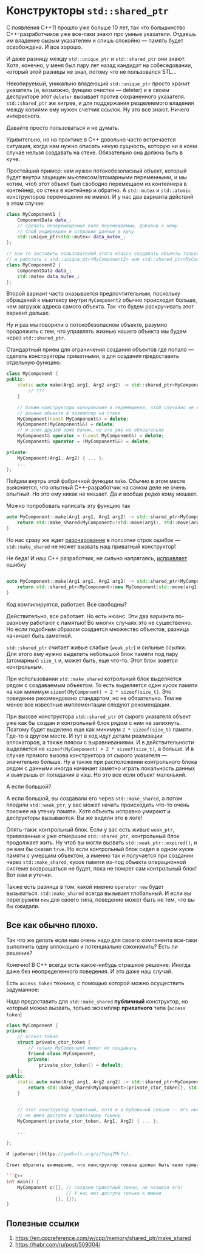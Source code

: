 # Конструкторы `std::shared_ptr`

С появления C++11 прошло уже больше 10 лет, так что большинство C++-разработчиков уже все-таки знают про умные указатели. Отдаешь им владение сырым указателем и спишь спокойно — память будет освобождена. И все хорошо.

И даже разницу между `std::unique_ptr` и `std::shared_ptr` они знают. Хотя, конечно, у меня был пару лет назад кандидат на собеседовании, который этой разницы не знал, потому что не пользовался STL...

Некопируемый, уникально владеющий `std::unique_ptr` просто хранит указатель (и, возможно, фунцию очистки — deleter) и в своем деструкторе этот `deleter` вызывает против сохраненного указателя.
`std::shared_ptr` же хитрее, и для поддержания резделяемого владения между копиями ему нужен счетчик ссылок. Ну это все знают. Ничего интересного.

Давайте просто пользоваться и не думать.

Удивительно, но на практике в C++ довольно часто встречается ситуация, когда нам нужно описать некую сущность, которую ни в коем случае нельзя создавать на стеке. Обязательно она должна быть в куче.

Простейший пример: нам нужен потокобезопасный объект, который будет внутри защищен мьютексом/атомарными переменными, и мы хотим, чтоб этот объект был свободно перемещаем из контейнера в контейнер, со стека в контейнер и обратно. А `std::mutex` и `std::atomic` конструкторов перемещения не имеют.
И у нас два варианта действий в этом случае:

```C++
class MyComponent1 {
    ComponentData data_;
    // сделать неперемещаемое поле перемещаемым, добавив к нему
    // слой индирекции и отправив данные в кучу
    std::unique_ptr<std::mutex> data_mutex_;
};

// как-то заставить пользователей этого класса создавать объекты только на куче
// и работать с std::unique_ptr<MyComponent2> или std::shared_ptr<MyComponent2>
class MyComponent2 {
    ComponentData data_;
    std::mutex data_mutex_;
};
```

Второй вариант часто оказывается предпочтительным, поскольку обращений к мьютексу внутри `MyComponent2` обычно происходит больше, чем загрузок адреса самого объекта.
Так что будем раскручивать этот вариант дальше.

Ну и раз мы говорили о потокобезопасном объекте, разумно продолжить с тем, что управлять жизнью нашего объекта мы будем через `std::shared_ptr`.

Стандартный прием для ограничения создания объектов где попало — сделать конструкторы приватными, а для создания предоставить отдельную функцию.

```C++
class MyComponent {
public:
    static auto make(Arg1 arg1, Arg2 arg2) -> std::shared_ptr<MyComponent> {
        // ???
    }

    // баним конструкторы копирования и перемещения, чтоб случайно не вытянуть
    // данные объекта в экземпляр на стеке
    MyComponent(const MyComponent&) = delete;
    MyComponent(MyComponent&&) = delete;
    // и этих друзей тоже баним, но это уже не обязательно
    MyComponent& operator = (const MyComponent&) = delete;
    MyComponent& operator = (MyComponent&&) = delete;

private:
    MyComponent(Arg1, Arg2) { ... };
    ...
};
```

Пойдем внутрь этой фабричной функции `make`. Обычно в этом месте выясняется, что опытный C++-разработчик на самом деле не очень опытный. Но это ему никак не мешает. Да и вообще редко кому мешает.

Можно попробовать написать эту функцию так

```C++
auto MyComponent::make(Arg1 arg1, Arg2 arg2) -> std::shared_ptr<MyComponent> {
    return std::make_shared<MyComponent>(std::move(arg1), std::move(arg2));
}
```

Но нас сразу же ждет [разочарование](https://godbolt.org/z/rvfPq6v1M) в полсотни строк ошибок — `std::make_shared` не может вызвать наш приватный конструктор!

Не беда! И наш C++ разработчик, не сильно напрягаясь, [исправляет](https://godbolt.org/z/fq654TEaG) ошибку

```C++

auto MyComponent::make(Arg1 arg1, Arg2 arg2) -> std::shared_ptr<MyComponent> {
    return std::shared_ptr<MyComponent>(new MyComponent(std::move(arg1), std::move(arg2)));
}
```

Код компилируется, работает. Все свободны?

Действительно, все работает. Но есть нюанс. Эти два варианта по-разному работают с памятью! Во многих случаях это не существенно. Но если подобным образом создается множество объектов, разница начинает быть заметной.

`std::shared_ptr` считает живые слабые (`weak_ptr`) и сильные ссылки. Для этого ему нужно выделить небольшой блок памяти под пару (атомарных) `size_t` и, может быть, еще что-то. Этот блок зовется контрольным.

При использовании `std::make_shared` котрольный блок выделяется рядом с создаваемым объектом. То есть выделяется один кусок памяти на как минимум `sizeof(MyComponent) + 2 * sizeof(size_t)`. 
Это поведение рекомендовано стандартом, но не обязательно. Тем не менее все известные имплементации следуют рекомендации.

При вызове конструктора `std::shared_ptr` от сырого указателя объект уже как бы создан и контрольный блок рядом с ним не запихнуть. Поэтому будет выделено еще как минимум `2 * sizeof(size_t)` памяти. Где-то в другом месте.
И тут в ход идут детали реализации аллокаторов, а также пляски с выравниваниями. И в действительности выделяется не `sizeof(MyComponent) + 2 * sizeof(size_t)`, а больше. И в случае прямого вызова конструктора от сырого указателя — значительно больше.
Ну а также при расположении контрольного блока рядом с данными иногда начинает заметно играть локальность данных и выигрышь от попадания в кэш. Но это все если объект маленький.

А если большой?

А если большой, вы создавали его через `std::make_shared`, а потом плодили `std::weak_ptr`, у вас может начать происходить что-то очень похожее на утечку памяти. Хотя объекты исправно умирают и деструкторы вызываются. Вы же видели это в логе!

Опять-таки: контрольный блок. Если у вас есть живые `weak_ptr`, привязанные к уже отмершим `std::shared_ptr`, контрольный блок продолжает жить. Ну чтоб вы могли вызвать `std::weak_ptr::expired()`, и он вам бы сказал `true`. 
Но если контрольный блок сидел в одном куске памяти с умершим объектом, а именно так и получается при создании через `std::make_shared`, кусок памяти из-под объекта операционной системе возвращаться не будет, пока не помрет сам контрольный блок! Вот вам и утечки.

Также есть разница в том, какой именно `operator new` будет вызываться. `std::make_shared` всегда вызывает глобальный. И если вы перегрузили `new` для своего типа, поведение может быть не тем, что вы бы ожидали.

## Все как обычно плохо.

Так что же делать если нам очень надо для своего компонента все-таки выполнить одну аллокацию и потенциально сэкономить? Есть ли решение?

Конечно! В C++ всегда есть какое-нибудь страшное решение. Иногда даже без неопределенного поведения. И это даже наш случай.

Есть `access token` техника, с помощью которой можно осуществить задуманное:

Надо предоставить для `std::make_shared` **публичный** конструктор, но который можно вызвать, только экземпляр **приватного** типа (`access token`)

```C++
class MyComponent {
private:
    // access token
    struct private_ctor_token {
        // только MyComponent может их создавать
        friend class MyComponent;
        private:
            private_ctor_token() = default;
    };
public:
    static auto make(Arg1 arg1, Arg2 arg2) -> std::shared_ptr<MyComponent> {
        return std::make_shared<MyComponent>(private_ctor_token{}, std:: move(arg1), std::move(arg2));
    }


    // этот конструктор приватный, хотя и в публичной секции -- его никто не сможет вызвать, 
    // не имея доступа к приватному токену
    MyComponent(private_ctor_token, Arg1, Arg2) { ... };

    ...

};

И [работает](https://godbolt.org/z/Yqsq7Mr7c).

Стоит обратить внимаение, что конструктор токена должен быть явно приватным, иначе всю нашу систему безопастности с приватным типом легко обойти вот так:

```C++
int main() {
    MyComponent c({}, // создаем приватный токен, не называя его!
                      // У нас нет доступа только к имени 
                  {}, {});
}
```

## Полезные ссылки
1. https://en.cppreference.com/w/cpp/memory/shared_ptr/make_shared
2. https://habr.com/ru/post/509004/